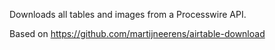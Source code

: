 Downloads all tables and images from a Processwire API. 

Based on https://github.com/martijneerens/airtable-download